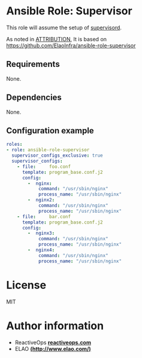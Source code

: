 # Ansible Role: Supervisor

This role will assume the setup of [supervisord](http://supervisord.org/).

As noted in [ATTRIBUTION](ATTRIBUTION), It is based on https://github.com/ElaoInfra/ansible-role-supervisor

## Requirements

None.

## Dependencies

None.

## Configuration example

```yaml
roles:
- role: ansible-role-supervisor
  supervisor_configs_exclusive: true
  supervisor_configs:
    - file:     foo.conf
      template: program_base.conf.j2
      config:
        -  nginx:
            command: "/usr/sbin/nginx"
            process_name: "/usr/sbin/nginx"
        -  nginx2:
            command: "/usr/sbin/nginx"
            process_name: "/usr/sbin/nginx"
    - file:     bar.conf
      template: program_base.conf.j2
      config:
        -  nginx3:
            command: "/usr/sbin/nginx"
            process_name: "/usr/sbin/nginx"
        -  nginx4:
            command: "/usr/sbin/nginx"
            process_name: "/usr/sbin/nginx"
```

# License

MIT

# Author information

* ReactiveOps **[reactiveops.com](https://www.reactiveops.com/)**
* ELAO [**(http://www.elao.com/)**](http://www.elao.com)
